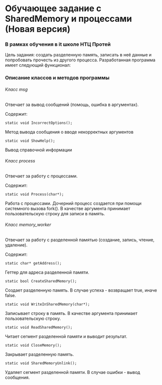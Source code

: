 # Обучающее задание с SharedMemory и процессами (Новая версия)
### В рамках обучения в it школе НТЦ Протей

Цель задания: создать разделенную память, записать в неё данные и попробовать прочесть из другого процесса.
Разработанная программа имеет следующий функционал: 
### Описание классов и методов программы

###### Класс msg

Отвечает за вывод сообщений (помощь, ошибка в аргументах).

Содержит: 

    static void IncorrectOptions();
Метод вывода сообщения о вводе некорректных аргументов

    static void ShowHelp();
Вывод справочной информации

###### Класс process

Отвечает за работу с процессами.

Содержит:

    static void Process(char*);
Работа с процессами. Дочерний процесс создается при помощи системного вызова fork(). В качестве аргумента принимает пользовательскую строку для записи в память.

###### Класс memory_worker

Отвечает за работу с разделенной памятью (создание, запись, чтение, удаление).

Содержит:

    static char* getAddress();
Геттер для адреса разделенной памяти.

    static bool CreateSharedMemory();
Создает разделенную память. В случае успеха - возвращает true, иначе false.

    static void WriteInSharedMemory(char*);
Записывает строку в память. В качестве аргумента принимает пользовательскую строку.

    static void ReadSharedMemory();
Читает сегмент разделенной памяти и выводит результат.

    static void CloseMemory();
Закрывает разделенную память.

    static void SharedMemoryUnlink();
Удаляет сегмент разделенной памяти. В случае ошибки - вывод сообщения.
